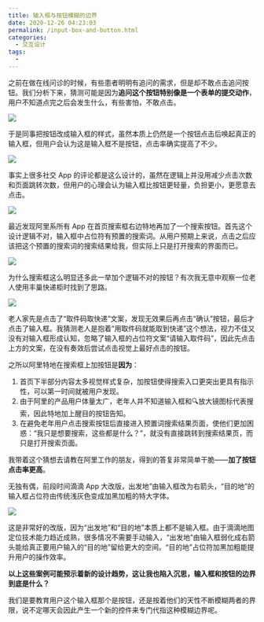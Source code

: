 ```yaml
---
title: 输入框与按钮模糊的边界
date: 2020-12-26 04:23:03
permalink: /input-box-and-button.html
categories:
  - 交互设计
tags:
  - 
---
```


之前在做在线问诊的时候，有些患者明明有追问的需求，但是却不敢点击追问按钮。我们分析下来，猜测可能是因为**追问这个按钮特别像是一个表单的提交动作**，用户不知道点完之后会发生什么，有些害怕，不敢点击。

![](http://pic.ftium4.com/1240-20201226042345540.png)

<!-- more -->

于是同事把按钮改成输入框的样式，虽然本质上仍然是一个按钮点击后唤起真正的输入框，但用户会认为这是输入框不是按钮，点击率确实提高了不少。

![](http://pic.ftium4.com/1240-20201226042351164.png)


事实上很多社交 App 的评论都是这么设计的，虽然在逻辑上并没用减少点击次数和页面跳转次数，但用户的心理会认为输入框比按钮更轻量，负担更小，更愿意去点击。

![](http://pic.ftium4.com/1240-20201226042354515.png)

最近发现阿里系所有 App 在首页搜索框右边特地再加了一个搜索按钮。首先这个设计逻辑不对，输入框中占位符有预置的搜索词。从用户预期上来说，点击之后应该把这个预置的搜索词的搜索结果给我，但实际上只是打开搜索的界面而已。

![](http://pic.ftium4.com/1240-20201226042358595.png)

为什么搜索框这么明显还多此一举加个逻辑不对的按钮？有次我无意中观察一位老人使用丰巢快递柜时找到了思路。

![](http://pic.ftium4.com/1240-20201226042401941.png)


老人家先是点击了“取件码取快递”文案，发现无效果后再点击“确认”按钮，最后才点击了输入框。我猜测老人是抱着“用取件码就能取到快递”这个想法，视力不佳又没有对输入框形成认知，忽略了输入框的占位符文案“请输入取件码”，因此先点击上方的文案，在没有奏效后尝试点击视觉上最好点击的按钮。

之所以阿里特地在搜索框上加按钮是**因为**：

1.  首页下半部分内容太多视觉样式复杂，加按钮使得搜索入口更突出更具有指示性，可以第一时间就被用户发现。
2.  由于阿里的产品用户体量太广，老年人并不知道输入框和🔍放大镜图标代表搜索，因此特地加上醒目的按钮告知。
3.  在避免老年用户点击搜索按钮后直接进入预置词搜索结果页面，使他们更加困惑：“我只是想要搜索，这些都是什么？”，就没有直接跳转到搜索结果页，而只是打开搜索页面。

我带着这个猜想去请教在阿里工作的朋友，得到的答复非常简单干脆——**加了按钮点击率更高**。

无独有偶，前段时间滴滴 App 大改版，出发地”由输入框改为右箭头，“目的地”的输入框占位符由传统浅灰色变成加黑加粗的特大字体。

![](http://pic.ftium4.com/1240-20201226042405994.png)


这是非常好的改版，因为“出发地”和“目的地”本质上都不是输入框。由于滴滴地图定位技术能力趋近成熟，很多情况不需要手动输入，“出发地”由输入框弱化成右箭头能给真正要用户输入的“目的地”留给更大的空间。“目的地”占位符加黑加粗能提升用户的操作效率。

**以上这些案例可能预示着新的设计趋势，这让我也陷入沉思，输入框和按钮的边界到底是什么？**

我们是要教育用户这个输入框那个是按钮，还是按着他们的天性不断模糊两者的界限，说不定哪天会因此产生一个新的控件来专门代指这种模糊边界呢。
